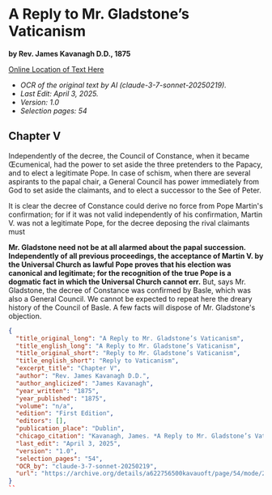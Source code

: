 # A Reply to Mr. Gladstone’s Vaticanism

**by Rev. James Kavanagh D.D., 1875**

[Online Location of Text Here](https://archive.org/details/a622756500kavauoft/page/54/mode/2up)

- *OCR of the original text by AI (claude-3-7-sonnet-20250219).*
- *Last Edit: April 3, 2025.*
- *Version: 1.0*
- *Selection pages: 54*

## Chapter V

Independently of the decree, the Council of Constance, when it became Œcumenical, had the power to set aside the three pretenders to the Papacy, and to elect a legitimate Pope. In case of schism, when there are several aspirants to the papal chair, a General Council has power immediately from God to set aside the claimants, and to elect a successor to the See of Peter.

It is clear the decree of Constance could derive no force from Pope Martin's confirmation; for if it was not valid independently of his confirmation, Martin V. was not a legitimate Pope, for the decree deposing the rival claimants must

**Mr. Gladstone need not be at all alarmed about the papal succession. Independently of all previous proceedings, the acceptance of Martin V. by the Universal Church as lawful Pope proves that his election was canonical and legitimate; for the recognition of the true Pope is a dogmatic fact in which the Universal Church cannot err.** But, says Mr. Gladstone, the decree of Constance was confirmed by Basle, which was also a General Council. We cannot be expected to repeat here the dreary history of the Council of Basle. A few facts will dispose of Mr. Gladstone's objection.

```json
{
  "title_original_long": "A Reply to Mr. Gladstone’s Vaticanism",
  "title_english_long": "A Reply to Mr. Gladstone’s Vaticanism",
  "title_original_short": "Reply to Mr. Gladstone’s Vaticanism",
  "title_english_short": "Reply to Vaticanism",
  "excerpt_title": "Chapter V",
  "author": "Rev. James Kavanagh D.D.",
  "author_anglicized": "James Kavanagh",
  "year_written": "1875",
  "year_published": "1875",
  "volume": "n/a",
  "edition": "First Edition",
  "editors": [],
  "publication_place": "Dublin",
  "chicago_citation": "Kavanagh, James. *A Reply to Mr. Gladstone’s Vaticanism*. Dublin: James Duffy and Sons, 1875.",
  "last_edit": "April 3, 2025",
  "version": "1.0",
  "selection_pages": "54",
  "OCR_by": "claude-3-7-sonnet-20250219",
  "url": "https://archive.org/details/a622756500kavauoft/page/54/mode/2up"
}
``
